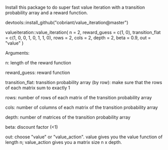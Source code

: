 Install this package to do super fast value iteration with a transition probability array and a reward function.

devtools::install_github("cobriant/value_iteration@master")

valueiteration::value_iteration(
  n = 2, 
  reward_guess = c(1, 0), 
  transition_flat = c(1, 0, 0, 1, 0, 1, 1, 0), 
  rows = 2, 
  cols = 2, 
  depth = 2, 
  beta = 0.9, 
  out = "value" 
  )

Arguments:

n: length of the reward function

reward_guess: reward function

transition_flat: transition probability array (by row): make sure that the rows of each matrix sum to exactly 1

rows: number of rows of each matrix of the transition probability array

cols: number of columns of each matrix of the transition probability array

depth: number of matrices of the transition probability array

beta: discount factor (<1)

out: choose "value" or "value_action". value gives you the value function of length n; value_action gives you a matrix size n x depth.
